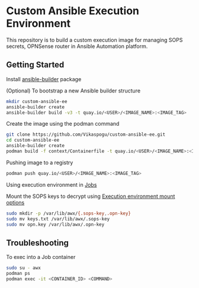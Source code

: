 # Custom Ansible Execution Environment

This repository is to build a custom execution image for managing SOPS secrets, OPNSense router in Ansible Automation platform.

## Getting Started

Install [ansible-builder](https://docs.ansible.com/automation-controller/latest/html/userguide/execution_environments.html#install-ansible-builder) package

(Optional) To bootstrap a new Ansible builder structure

```bash
mkdir custom-ansible-ee
ansible-builder create
ansible-builder build -v3 -t quay.io/<USER>/<IMAGE_NAME>:<IMAGE_TAG>
```

Create the image using the podman command

```bash
git clone https://github.com/Vikaspogu/custom-ansible-ee.git
cd custom-ansible-ee
ansible-builder create
podman build -f context/Containerfile -t quay.io/<USER>/<IMAGE_NAME>:<IMAGE_TAG> --variant=x86_64
```

Pushing image to a registry

```bash
podman push quay.io/<USER>/<IMAGE_NAME>:<IMAGE_TAG>
```

Using execution environment in [Jobs](https://docs.ansible.com/automation-controller/latest/html/userguide/execution_environments.html#use-an-execution-environment-in-jobs)

Mount the SOPS keys to decrypt using [Execution environment mount options](https://docs.ansible.com/automation-controller/latest/html/userguide/execution_environments.html#execution-environment-mount-options)

```bash
sudo mkdir -p /var/lib/awx/{.sops-key,.opn-key}
sudo mv keys.txt /var/lib/awx/.sops-key
sudo mv opn.key /var/lib/awx/.opn-key
```

## Troubleshooting

To exec into a Job container

```bash
sudo su - awx
podman ps 
podman exec -it <CONTAINER_ID> <COMMAND>
```
